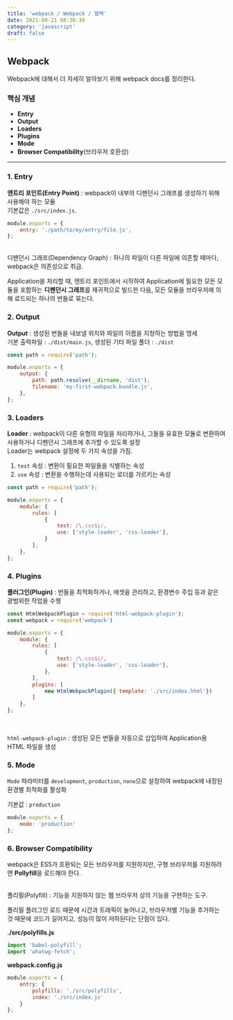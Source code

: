 ```yaml
---
title: 'webpack / Webpack / 웹팩'
date: 2021-09-21 08:30:39
category: 'javascript'
draft: false
---
```


## Webpack

Webpack에 대해서 더 자세히 알아보기 위해 webpack docs를 정리한다.

### 핵심 개념
- **Entry** 
- **Output** 
- **Loaders** 
- **Plugins**
- **Mode**
- **Browser Compatibility**(브라우저 호환성)

---

### 1. Entry

**엔트리 포인트(Entry Point)** : webpack이 내부의 디펜던시 그래프를 생성하기 위해 사용해야 하는 모듈
<br>
기본값은 `./src/index.js`.

```js
module.exports = {
    entry: './path/to/my/entry/file.js',
};
```

<br>
디펜던시 그래프(Dependency Graph) : 하나의 파일이 다른 파일에 의존할 때마다, webpack은 의존성으로 취급.
<br>

Application을 처리할 때, 엔트리 포인트에서 시작하여 Application에 필요한 모든 모듈을 포함하는 **디펜던시 그래프**를 
재귀적으로 빌드한 다음, 모든 모듈을 브라우저에 의해 로드되는 하나의 번들로 묶는다.

### 2. Output

**Output** : 생성된 번들을 내보낼 위치와 파일의 이름을 지정하는 방법을 명세</br>
기본 출력파일 : `./dist/main.js`, 생성된 기타 파일 폴더 : `./dist`

```js
const path = require('path');

module.exports = {
    output: {
        path: path.resolve(__dirname, 'dist'),
        filename: 'my-first-webpack.bundle.js',
    },
};
```

### 3. Loaders

**Loader** : webpack이 다른 유형의 파일을 처리하거나, 그들을 유효한 모듈로 변환하여 사용하거나 디펜던시 그래프에 추가할 수 있도록 설정
<br>
Loader는 webpack 설정에 두 가지 속성을 가짐.
1. `test` 속성 : 변환이 필요한 파일들을 식별하는 속성
2. `use` 속성 : 변환을 수행하는데 사용되는 로더를 가르키는 속성

```js
const path = require('path');

module.exports = {
    module: {
        rules: [
            { 
                test: /\.css$i/, 
                use: ['style-loader', 'css-loader'],
            }
        ],
    },
};
```

### 4. Plugins

**플러그인(Plugin)** : 번들을 최적화하거나, 에셋을 관리하고, 환경변수 주입 등과 같은 광범위한 작업을 수행

```js
const HtmlWebpackPlugin = require('html-webpack-plugin');
const webpack = require('webpack')

module.exports = {
    module: {
        rules: [
            {
                test: /\.css$i/,
                use: ['style-loader', 'css-loader'],
            },
        ],
        plugins: [
            new HtmlWebpackPlugin({ template: './src/index.html'})
        ]
    },
};
```

<br>

`html-webpack-plugin` : 생성된 모든 번들을 자동으로 삽입하여 Application용 HTML 파일을 생성

### 5. Mode
`Mode` 파라미터를 `development`, `production`, `none`으로 설정하여 webpack에 내장된 환경별 최적화를 활성화

기본값 : `production`

```js
module.exports = {
    mode: 'production'
};
```

### 6. Browser Compatibility
webpack은 ES5가 호환되는 모든 브라우저를 지원하지만, 구형 브라우저를 지원하려면 **Pollyfill**을 로드해야 한다.

<br>
폴리필(Polyfill) : 기능을 지원하지 않는 웹 브라우저 상의 기능을 구현하는 도구.
<br>

폴리필 플러그인 로드 때문에 시간과 트래픽이 늘어나고, 브라우저별 기능을 추가하는 것 때문에 코드가 길어지고, 성능이 많이 저하된다는
단점이 있다.


**./src/polyfills.js**

```js
import 'babel-polyfill';
import 'whatwg-fetch';
```

**webpack.config.js**

```js
module.exports = {
    entry: {
        polyfills: './src/polyfills',
        index: './src/index.js'
    }
};
```